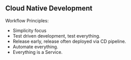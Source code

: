 ## Cloud Native Development

Workflow Principles:

- Simplicity focus
- Test driven development, test everything.
- Release early, release often deployed via CD pipeline.
- Automate everything.
- Everything is a Service.

